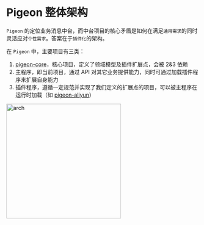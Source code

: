 # Pigeon 整体架构

`Pigeon` 的定位业务消息中台，而中台项目的核心矛盾是如何在满足`通用需求`的同时灵活应对`个性需求`。答案在于`插件化`的架构。

在 `Pigeon` 中，主要项目有三类：
1. [pigeon-core](https://github.com/pigeon-cp/pigeon-core)，核心项目，定义了领域模型及插件扩展点，会被 2&3 依赖
2. 主程序，即当前项目，通过 API 对其它业务提供能力，同时可通过加载插件程序来扩展自身能力
3. 插件程序，遵循一定规范并实现了我们定义的扩展点的项目，可以被主程序在运行时加载（如 [pigeon-aliyun](https://github.com/pigeon-cp/pigeon-aliyun)）


<a href="https://ibb.co/1bfqX4h"><img src="https://i.ibb.co/XVZs5GN/arch.jpg" width=300 heigh=300 alt="arch" border="0" /></a>
